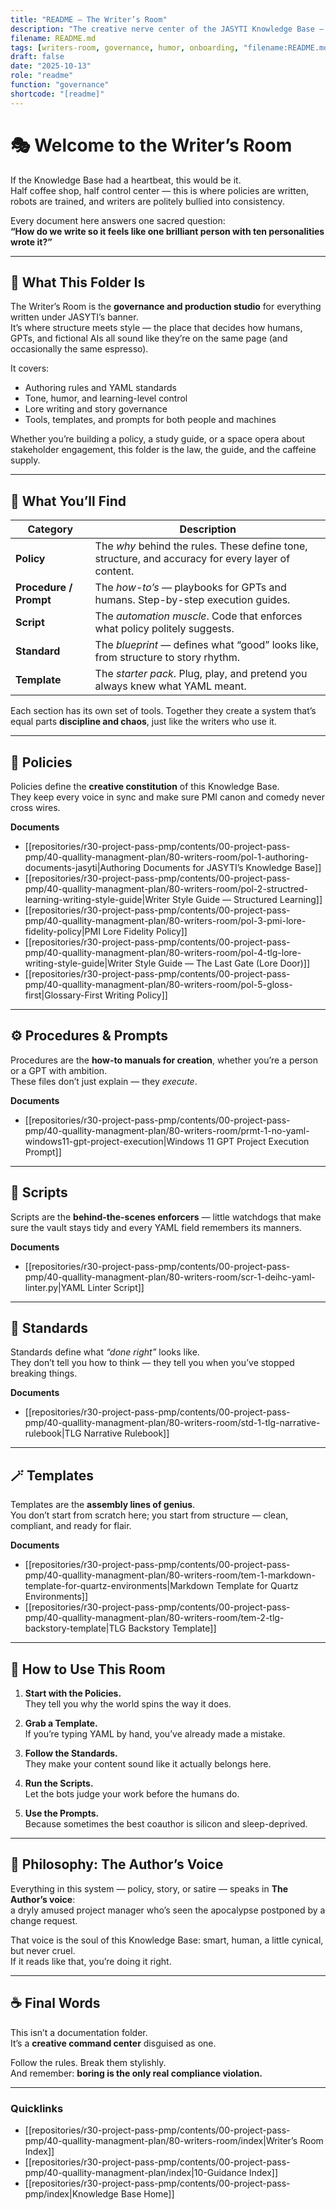 ```yaml
---
title: "README — The Writer’s Room"
description: "The creative nerve center of the JASYTI Knowledge Base — where policy meets personality, and writers learn to break rules correctly."
filename: README.md
tags: [writers-room, governance, humor, onboarding, "filename:README.md"]
draft: false
date: "2025-10-13"
role: "readme"
function: "governance"
shortcode: "[readme]"
---
```


# 🎭 Welcome to the Writer’s Room  

If the Knowledge Base had a heartbeat, this would be it.  
Half coffee shop, half control center — this is where policies are written, robots are trained, and writers are politely bullied into consistency.  

Every document here answers one sacred question:  
**“How do we write so it feels like one brilliant person with ten personalities wrote it?”**  

---

## 🧭 What This Folder Is  

The Writer’s Room is the **governance and production studio** for everything written under JASYTI’s banner.  
It’s where structure meets style — the place that decides how humans, GPTs, and fictional AIs all sound like they’re on the same page (and occasionally the same espresso).  

It covers:  
- Authoring rules and YAML standards  
- Tone, humor, and learning-level control  
- Lore writing and story governance  
- Tools, templates, and prompts for both people and machines  

Whether you’re building a policy, a study guide, or a space opera about stakeholder engagement, this folder is the law, the guide, and the caffeine supply.

---

## 🪩 What You’ll Find  

| Category | Description |
|-----------|--------------|
| **Policy** | The *why* behind the rules. These define tone, structure, and accuracy for every layer of content. |
| **Procedure / Prompt** | The *how-to’s* — playbooks for GPTs and humans. Step-by-step execution guides. |
| **Script** | The *automation muscle*. Code that enforces what policy politely suggests. |
| **Standard** | The *blueprint* — defines what “good” looks like, from structure to story rhythm. |
| **Template** | The *starter pack*. Plug, play, and pretend you always knew what YAML meant. |

Each section has its own set of tools. Together they create a system that’s equal parts **discipline and chaos**, just like the writers who use it.

---

## 📜 Policies  

Policies define the **creative constitution** of this Knowledge Base.  
They keep every voice in sync and make sure PMI canon and comedy never cross wires.  

**Documents**
- [[repositories/r30-project-pass-pmp/contents/00-project-pass-pmp/40-quallity-managment-plan/80-writers-room/pol-1-authoring-documents-jasyti|Authoring Documents for JASYTI’s Knowledge Base]]  
- [[repositories/r30-project-pass-pmp/contents/00-project-pass-pmp/40-quallity-managment-plan/80-writers-room/pol-2-structred-learning-writing-style-guide|Writer Style Guide — Structured Learning]]  
- [[repositories/r30-project-pass-pmp/contents/00-project-pass-pmp/40-quallity-managment-plan/80-writers-room/pol-3-pmi-lore-fidelity-policy|PMI Lore Fidelity Policy]]  
- [[repositories/r30-project-pass-pmp/contents/00-project-pass-pmp/40-quallity-managment-plan/80-writers-room/pol-4-tlg-lore-writing-style-guide|Writer Style Guide — The Last Gate (Lore Door)]]  
- [[repositories/r30-project-pass-pmp/contents/00-project-pass-pmp/40-quallity-managment-plan/80-writers-room/pol-5-gloss-first|Glossary-First Writing Policy]]  

---

## ⚙️ Procedures & Prompts  

Procedures are the **how-to manuals for creation**, whether you’re a person or a GPT with ambition.  
These files don’t just explain — they *execute*.  

**Documents**
- [[repositories/r30-project-pass-pmp/contents/00-project-pass-pmp/40-quallity-managment-plan/80-writers-room/prmt-1-no-yaml-windows11-gpt-project-execution|Windows 11 GPT Project Execution Prompt]]  

---

## 🤖 Scripts  

Scripts are the **behind-the-scenes enforcers** — little watchdogs that make sure the vault stays tidy and every YAML field remembers its manners.  

**Documents**
- [[repositories/r30-project-pass-pmp/contents/00-project-pass-pmp/40-quallity-managment-plan/80-writers-room/scr-1-deihc-yaml-linter.py|YAML Linter Script]]  

---

## 🧱 Standards  

Standards define what *“done right”* looks like.  
They don’t tell you how to think — they tell you when you’ve stopped breaking things.  

**Documents**
- [[repositories/r30-project-pass-pmp/contents/00-project-pass-pmp/40-quallity-managment-plan/80-writers-room/std-1-tlg-narrative-rulebook|TLG Narrative Rulebook]]  

---

## 🪄 Templates  

Templates are the **assembly lines of genius**.  
You don’t start from scratch here; you start from structure — clean, compliant, and ready for flair.  

**Documents**
- [[repositories/r30-project-pass-pmp/contents/00-project-pass-pmp/40-quallity-managment-plan/80-writers-room/tem-1-markdown-template-for-quartz-environments|Markdown Template for Quartz Environments]]  
- [[repositories/r30-project-pass-pmp/contents/00-project-pass-pmp/40-quallity-managment-plan/80-writers-room/tem-2-tlg-backstory-template|TLG Backstory Template]]  

---

## 🧩 How to Use This Room  

1. **Start with the Policies.**  
   They tell you why the world spins the way it does.  

2. **Grab a Template.**  
   If you’re typing YAML by hand, you’ve already made a mistake.  

3. **Follow the Standards.**  
   They make your content sound like it actually belongs here.  

4. **Run the Scripts.**  
   Let the bots judge your work before the humans do.  

5. **Use the Prompts.**  
   Because sometimes the best coauthor is silicon and sleep-deprived.  

---

## 🧠 Philosophy: The Author’s Voice  

Everything in this system — policy, story, or satire — speaks in **The Author’s voice**:  
a dryly amused project manager who’s seen the apocalypse postponed by a change request.  

That voice is the soul of this Knowledge Base: smart, human, a little cynical, but never cruel.  
If it reads like that, you’re doing it right.  

---

## ☕ Final Words  

This isn’t a documentation folder.  
It’s a **creative command center** disguised as one.  

Follow the rules. Break them stylishly.  
And remember: **boring is the only real compliance violation.**

---

### Quicklinks  
- [[repositories/r30-project-pass-pmp/contents/00-project-pass-pmp/40-quallity-managment-plan/80-writers-room/index|Writer’s Room Index]]  
- [[repositories/r30-project-pass-pmp/contents/00-project-pass-pmp/40-quallity-managment-plan/index|10-Guidance Index]]  
- [[repositories/r30-project-pass-pmp/contents/00-project-pass-pmp/index|Knowledge Base Home]]

